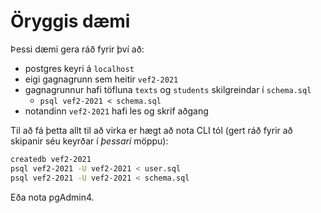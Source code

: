 # Öryggis dæmi

Þessi dæmi gera ráð fyrir því að:

* postgres keyri á `localhost`
* eigi gagnagrunn sem heitir `vef2-2021`
* gagnagrunnur hafi töfluna `texts` og `students` skilgreindar í `schema.sql`
  * `psql vef2-2021 < schema.sql`
* notandinn `vef2-2021` hafi les og skrif aðgang

Til að fá þetta allt til að virka er hægt að nota CLI tól (gert ráð fyrir að skipanir séu keyrðar í _þessari_ möppu):

```bash
createdb vef2-2021
psql vef2-2021 -U vef2-2021 < user.sql
psql vef2-2021 -U vef2-2021 < schema.sql
```

Eða nota pgAdmin4.
